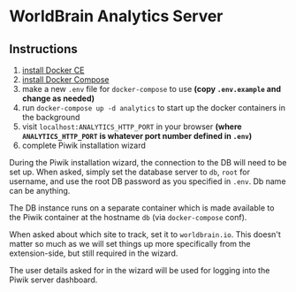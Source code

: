# WorldBrain Analytics Server

## Instructions

1. [install Docker CE](https://www.docker.com/community-edition#/download)
2. [install Docker Compose](https://docs.docker.com/compose/install/)
3. make a new `.env` file for `docker-compose` to use __(copy `.env.example` and change as needed)__
4. run `docker-compose up -d analytics` to start up the docker containers in the background
5. visit `localhost:ANALYTICS_HTTP_PORT` in your browser __(where `ANALYTICS_HTTP_PORT` is whatever port number defined in `.env`)__
6. complete Piwik installation wizard

During the Piwik installation wizard, the connection to the DB will need to be set up. When asked, simply set the database server to `db`, `root` for username, and use the root DB password as you specified in `.env`. Db name can be anything.

The DB instance runs on a separate container which is made available to the Piwik container at the hostname `db` (via `docker-compose` conf).

When asked about which site to track, set it  to `worldbrain.io`. This doesn't matter so much as we will set things up more specifically from the extension-side, but still required in the wizard.

The user details asked for in the wizard will be used for logging into the Piwik server dashboard.
